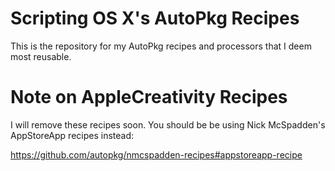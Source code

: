 Scripting OS X's AutoPkg Recipes
================================

This is the repository for my AutoPkg recipes and processors that I deem most reusable.


Note on AppleCreativity Recipes
===============================

I will remove these recipes soon. You should be be using Nick McSpadden's AppStoreApp recipes instead: 

https://github.com/autopkg/nmcspadden-recipes#appstoreapp-recipe

